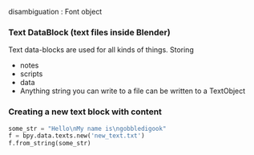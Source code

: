 disambiguation : Font object

### Text DataBlock (text files inside Blender)

Text data-blocks are used for all kinds of things.  Storing

- notes  
- scripts
- data
- Anything string you can write to a file can be written to a TextObject

### Creating a new text block with content

```python
some_str = "Hello\nMy name is\ngobbledigook"
f = bpy.data.texts.new('new_text.txt')
f.from_string(some_str)
```